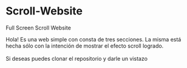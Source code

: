 # Scroll-Website
Full Screen Scroll Website

Hola! Es una web simple con consta de tres secciones. La misma está hecha sólo con la intención de mostrar el efecto scroll logrado.
<br><br>
Si deseas puedes clonar el repositorio y darle un vistazo
